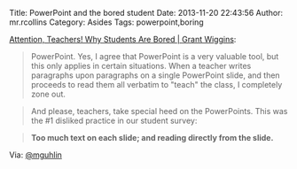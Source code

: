 Title: PowerPoint and the bored student
Date: 2013-11-20 22:43:56
Author: mr.rcollins
Category: Asides
Tags: powerpoint,boring

[Attention, Teachers! Why Students Are Bored | Grant Wiggins](http://www.huffingtonpost.com/grant-wiggins/why-students-are-bored_b_4274474.html):

>PowerPoint. Yes, I agree that PowerPoint is a very valuable tool, but this only applies in certain situations. When a teacher writes paragraphs upon paragraphs on a single PowerPoint slide, and then proceeds to read them all verbatim to "teach" the class, I completely zone out.

>And please, teachers, take special heed on the PowerPoints. This was the #1 disliked practice in our student survey:

>**Too much text on each slide; and reading directly from the slide.**

Via: [@mguhlin](https://mobile.twitter.com/mguhlin/statuses/403004172771282944) 